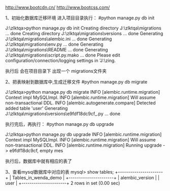 http://www.bootcdn.cn/
http://www.bootcss.com/

1、初始化数据库迁移环境
进入项目目录执行：
#python manage.py db init

J:\zlktqa>python manage.py db init
Creating directory J:\zlktqa\migrations ... done
Creating directory J:\zlktqa\migrations\versions ... done
Generating J:\zlktqa\migrations\alembic.ini ... done
Generating J:\zlktqa\migrations\env.py ... done
Generating J:\zlktqa\migrations\README ... done
Generating J:\zlktqa\migrations\script.py.mako ... done
Please edit configuration/connection/logging settings in 'J:\\zing.

执行后 会在项目目录下 出现一个 migrations文件夹

2、把表映射到数据库中,生成迁移文件
#python manage.py db migrate

J:\zlktqa>python manage.py db migrate
INFO  [alembic.runtime.migration] Context impl MySQLImpl.
INFO  [alembic.runtime.migration] Will assume non-transactional DDL.
INFO  [alembic.autogenerate.compare] Detected added table 'user'
Generating J:\zlktqa\migrations\versions\e9fdf18dc9cf_.py ... done

执行完后，再执行：
#python manage.py db upgrade

J:\zlktqa>python manage.py db upgrade
INFO  [alembic.runtime.migration] Context impl MySQLImpl.
INFO  [alembic.runtime.migration] Will assume non-transactional DDL.
INFO  [alembic.runtime.migration] Running upgrade  -> e9fdf18dc9cf, empty mes

执行后，数据库中就有相应的表了

3、查看mysql数据库中对应的表
mysql> show tables;
+----------------------+
| Tables_in_wenda_demo |
+----------------------+
| alembic_version      |
| user                 |
+----------------------+
2 rows in set (0.00 sec)
